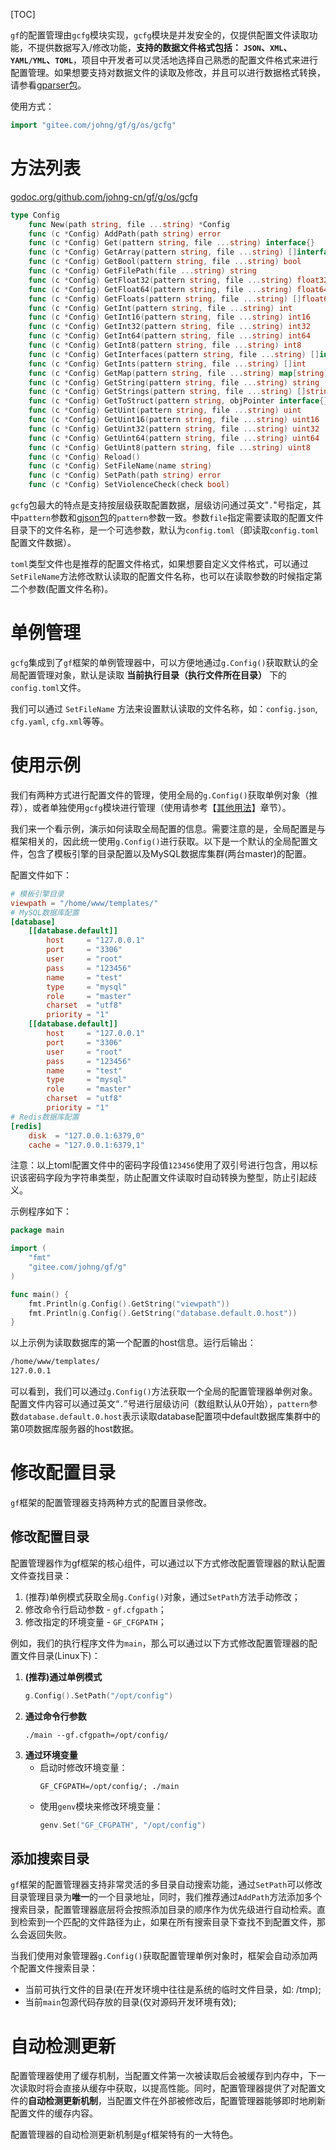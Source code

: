 [TOC]


`gf`的配置管理由```gcfg```模块实现，`gcfg`模块是并发安全的，仅提供配置文件读取功能，不提供数据写入/修改功能，**支持的数据文件格式包括： `JSON`、`XML`、`YAML/YML`、`TOML`**，项目中开发者可以灵活地选择自己熟悉的配置文件格式来进行配置管理。如果想要支持对数据文件的读取及修改，并且可以进行数据格式转换，请参看[gparser包](encoding/gparser/index.md)。

使用方式：
```go
import "gitee.com/johng/gf/g/os/gcfg"
```

# 方法列表 

[godoc.org/github.com/johng-cn/gf/g/os/gcfg](https://godoc.org/github.com/johng-cn/gf/g/os/gcfg)

```go
type Config
    func New(path string, file ...string) *Config
    func (c *Config) AddPath(path string) error
    func (c *Config) Get(pattern string, file ...string) interface{}
    func (c *Config) GetArray(pattern string, file ...string) []interface{}
    func (c *Config) GetBool(pattern string, file ...string) bool
    func (c *Config) GetFilePath(file ...string) string
    func (c *Config) GetFloat32(pattern string, file ...string) float32
    func (c *Config) GetFloat64(pattern string, file ...string) float64
    func (c *Config) GetFloats(pattern string, file ...string) []float64
    func (c *Config) GetInt(pattern string, file ...string) int
    func (c *Config) GetInt16(pattern string, file ...string) int16
    func (c *Config) GetInt32(pattern string, file ...string) int32
    func (c *Config) GetInt64(pattern string, file ...string) int64
    func (c *Config) GetInt8(pattern string, file ...string) int8
    func (c *Config) GetInterfaces(pattern string, file ...string) []interface{}
    func (c *Config) GetInts(pattern string, file ...string) []int
    func (c *Config) GetMap(pattern string, file ...string) map[string]interface{}
    func (c *Config) GetString(pattern string, file ...string) string
    func (c *Config) GetStrings(pattern string, file ...string) []string
    func (c *Config) GetToStruct(pattern string, objPointer interface{}, file ...string) error
    func (c *Config) GetUint(pattern string, file ...string) uint
    func (c *Config) GetUint16(pattern string, file ...string) uint16
    func (c *Config) GetUint32(pattern string, file ...string) uint32
    func (c *Config) GetUint64(pattern string, file ...string) uint64
    func (c *Config) GetUint8(pattern string, file ...string) uint8
    func (c *Config) Reload()
    func (c *Config) SetFileName(name string)
    func (c *Config) SetPath(path string) error
    func (c *Config) SetViolenceCheck(check bool)
```

`gcfg`包最大的特点是支持按层级获取配置数据，层级访问通过英文"`.`"号指定，其中```pattern```参数和[gjson包](encoding/gjson/index.md)的`pattern`参数一致。参数`file`指定需要读取的配置文件目录下的文件名称，是一个可选参数，默认为`config.toml`（即读取`config.toml`配置文件数据）。

`toml`类型文件也是推荐的配置文件格式，如果想要自定义文件格式，可以通过`SetFileName`方法修改默认读取的配置文件名称，也可以在读取参数的时候指定第二个参数(配置文件名称)。

# 单例管理

`gcfg`集成到了`gf`框架的单例管理器中，可以方便地通过`g.Config()`获取默认的全局配置管理对象，默认是读取 **当前执行目录（执行文件所在目录）** 下的```config.toml```文件。

我们可以通过 `SetFileName` 方法来设置默认读取的文件名称，如：`config.json`, `cfg.yaml`, `cfg.xml`等等。

# 使用示例

我们有两种方式进行配置文件的管理，使用全局的```g.Config()```获取单例对象（推荐），或者单独使用```gcfg```模块进行管理（使用请参考【[其他用法](os/gcfg/other.md)】章节）。

我们来一个看示例，演示如何读取全局配置的信息。需要注意的是，全局配置是与框架相关的，因此统一使用```g.Config()```进行获取。以下是一个默认的全局配置文件，包含了模板引擎的目录配置以及MySQL数据库集群(两台master)的配置。

配置文件如下：
```toml
# 模板引擎目录
viewpath = "/home/www/templates/"
# MySQL数据库配置
[database]
    [[database.default]]
        host     = "127.0.0.1"
        port     = "3306"
        user     = "root"
        pass     = "123456"
        name     = "test"
        type     = "mysql"
        role     = "master"
        charset  = "utf8"
        priority = "1"
    [[database.default]]
        host     = "127.0.0.1"
        port     = "3306"
        user     = "root"
        pass     = "123456"
        name     = "test"
        type     = "mysql"
        role     = "master"
        charset  = "utf8"
        priority = "1"
# Redis数据库配置
[redis]
    disk  = "127.0.0.1:6379,0"
    cache = "127.0.0.1:6379,1"
```
注意：以上toml配置文件中的密码字段值```123456```使用了双引号进行包含，用以标识该密码字段为字符串类型，防止配置文件读取时自动转换为整型，防止引起歧义。

示例程序如下：
```go
package main

import (
    "fmt"
    "gitee.com/johng/gf/g"
)

func main() {
    fmt.Println(g.Config().GetString("viewpath"))
    fmt.Println(g.Config().GetString("database.default.0.host"))
}
```
以上示例为读取数据库的第一个配置的host信息。运行后输出：
```html
/home/www/templates/
127.0.0.1
```
可以看到，我们可以通过```g.Config()```方法获取一个全局的配置管理器单例对象。配置文件内容可以通过英文“```.```”号进行层级访问（数组默认从0开始），`pattern`参数```database.default.0.host```表示读取database配置项中default数据库集群中的第0项数据库服务器的host数据。


# 修改配置目录

`gf`框架的配置管理器支持两种方式的配置目录修改。

## 修改配置目录
配置管理器作为gf框架的核心组件，可以通过以下方式修改配置管理器的默认配置文件查找目录：
1. (推荐)单例模式获取全局```g.Config()```对象，通过`SetPath`方法手动修改；
2. 修改命令行启动参数 - ```gf.cfgpath```；
3. 修改指定的环境变量 - ```GF_CFGPATH```；

例如，我们的执行程序文件为```main```，那么可以通过以下方式修改配置管理器的配置文件目录(Linux下)：

1. **(推荐)通过单例模式**
	```go
    g.Config().SetPath("/opt/config")
    ```
3. **通过命令行参数**
    ```shell
    ./main --gf.cfgpath=/opt/config/
    ```
1. **通过环境变量**
    * 启动时修改环境变量：
        ```shell
        GF_CFGPATH=/opt/config/; ./main
        ```
    * 使用`genv`模块来修改环境变量：
        ```go
        genv.Set("GF_CFGPATH", "/opt/config")
        ```

## 添加搜索目录

`gf`框架的配置管理器支持非常灵活的多目录自动搜索功能，通过```SetPath```可以修改目录管理目录为**唯一**的一个目录地址，同时，我们推荐通过```AddPath```方法添加多个搜索目录，配置管理器底层将会按照添加目录的顺序作为优先级进行自动检索。直到检索到一个匹配的文件路径为止，如果在所有搜索目录下查找不到配置文件，那么会返回失败。

当我们使用对象管理器```g.Config()```获取配置管理单例对象时，框架会自动添加两个配置文件搜索目录：
* 当前可执行文件的目录(在开发环境中往往是系统的临时文件目录，如: /tmp);
* 当前`main`包源代码存放的目录(仅对源码开发环境有效);

# 自动检测更新

配置管理器使用了缓存机制，当配置文件第一次被读取后会被缓存到内存中，下一次读取时将会直接从缓存中获取，以提高性能。同时，配置管理器提供了对配置文件的**自动检测更新机制**，当配置文件在外部被修改后，配置管理器能够即时地刷新配置文件的缓存内容。

配置管理器的自动检测更新机制是`gf`框架特有的一大特色。




